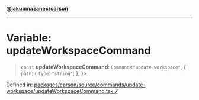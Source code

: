[**@jakubmazanec/carson**](../README.md)

---

# Variable: updateWorkspaceCommand

> `const` **updateWorkspaceCommand**: `Command`\<`"update workspace"`, \{ `path`: \{ `type`:
> `"string"`; \}; \}\>

Defined in:
[packages/carson/source/commands/update-workspace/updateWorkspaceCommand.tsx:7](https://github.com/jakubmazanec/tools/blob/90a5050fae768000bb00b2044438762c3c8c0f98/packages/carson/source/commands/update-workspace/updateWorkspaceCommand.tsx#L7)
